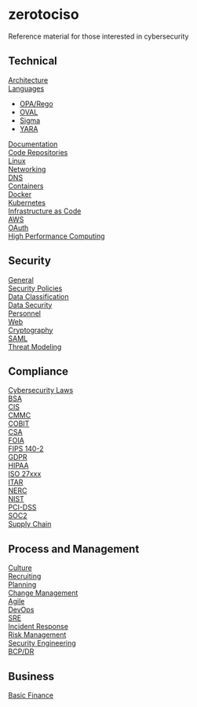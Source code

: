 # zerotociso
Reference material for those interested in cybersecurity


## Technical
[Architecture](docs/ARCHITECTURE.md) \
[Languages](docs/LANGUAGES.md) 
- [OPA/Rego](docs/OPA.md)
- [OVAL](docs/OVAL.md)
- [Sigma](docs/SIGMA.md)
- [YARA](docs/YARA.md)
  
[Documentation](docs/DOCUMENTATION.md) \
[Code Repositories](docs/CODEREPOSITORIES.md) \
[Linux](docs/LINUX.md) \
[Networking](docs/NETWORKING.md) \
[DNS](docs/DNS.md) \
[Containers](docs/CONTAINERS.md) \
[Docker](docs/DOCKER.md)\
[Kubernetes](K8S.md) \
[Infrastructure as Code](docs/IAC.md) \
[AWS](docs/AWS.md) \
[OAuth](docs/OAUTH.md) \
[High Performance Computing](docs/HPC.md)


## Security
[General](docs/GENERALSECURITY.md) \
[Security Policies](docs/SECURITYPOLICIES.md) \
[Data Classification](docs/DATACLASSIFICATION.md) \
[Data Security](docs/DATASECURITY.md) \
[Personnel](docs/PERSONNEL.md) \
[Web](docs/WEBSECURITY.md) \
[Cryptography](docs/CRYPTOGRAPHY.md) \
[SAML](docs/SAML.md) \
[Threat Modeling](docs/THREATMODELING.md)



## Compliance
[Cybersecurity Laws](docs/LAWS.md) \
[BSA](docs/BSA.md) \
[CIS](docs/CIS.md) \
[CMMC](docs/CMMC.md) \
[COBIT](docs/COBIT.md) \
[CSA](docs/CSA.md) \
[FOIA](docs/FOIA.md) \
[FIPS 140-2](docs/FIPS.md) \
[GDPR](docs/GDPR.md) \
[HIPAA](docs/HIPAA.md) \
[ISO 27xxx](docs/ISO.md) \
[ITAR](docs/ITAR.md) \
[NERC](docs/NERC.md) \
[NIST](docs/NIST.md) \
[PCI-DSS](docs/PCIDSS.md) \
[SOC2](docs/SOC2.md) \
[Supply Chain](docs/SUPPLYCHAIN.md) 








## Process and Management
[Culture](docs/CULTURE.md) \
[Recruiting](docs/RECRUITING.md) \
[Planning](docs/PLANNING.md) \
[Change Management](docs/CHANGEMANAGEMENT.md) \
[Agile](docs/AGILE.md) \
[DevOps](docs/DEVOPS.md) \
[SRE](docs/SRE.md) \
[Incident Response](docs/INCIDENTRESPONSE.md) \
[Risk Management](docs/RISKMGMT.md) \
[Security Engineering](docs/SECURITYENGINEERING.md) \
[BCP/DR](docs/BCPDR.md)

## Business
[Basic Finance](docs/BASICFINANCE.md)


